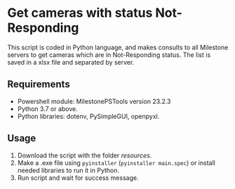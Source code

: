 # Get cameras with status Not-Responding
This script is coded in Python language, and makes consults to all Milestone servers to get cameras which are in Not-Responding status.
The list is saved in a xlsx file and separated by server.  <br />

## Requirements
- Powershell module: MilestonePSTools version 23.2.3
- Python 3.7 or above.
- Python libraries: dotenv, PySimpleGUI, openpyxl.

## Usage
1. Download the script with the folder _resources_.
2. Make a .exe file using `pyinstaller` (`pyinstaller main.spec`) or install needed libraries to run it in Python.
3. Run script and wait for success message.
